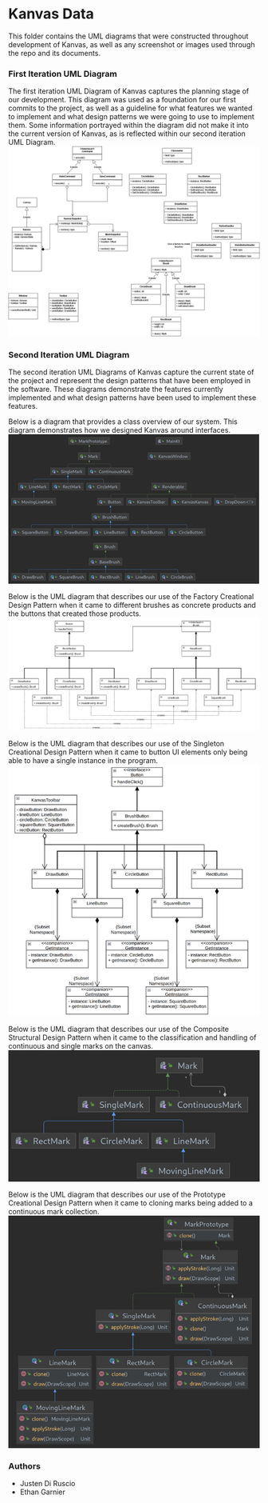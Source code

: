 # Kanvas Data

This folder contains the UML diagrams that were constructed throughout development of Kanvas, as well as any screenshot or images used through the repo and its documents.

### First Iteration UML Diagram
The first iteration UML Diagram of Kanvas captures the planning stage of our development. This diagram was used as a foundation for our first commits to the project, as well as a guideline for what features we wanted to implement and what design patterns we were going to use to implement them. Some information portrayed within the diagram did not make it into the current version of Kanvas, as is reflected within our second iteration UML Diagram.
![UML Diagram 1](./Kanvas_UML_1.png)

### Second Iteration UML Diagram
The second iteration UML Diagrams of Kanvas capture the current state of the project and represent the design patterns that have been employed in the software. These diagrams demonstrate the features currently implemented and what design patterns have been used to implement these features.

Below is a diagram that provides a class overview of our system. This diagram demonstrates how we designed Kanvas around interfaces.
![Class Overview](./project_overview.png)

Below is the UML diagram that describes our use of the Factory Creational Design Pattern when it came to different brushes as concrete products and the buttons that created those products.
![Factory Pattern UML](./factory_pattern.png)

Below is the UML diagram that describes our use of the Singleton Creational Design Pattern when it came to button UI elements only being able to have a single instance in the program.
![Singleton Pattern UML](./singleton_pattern.png)

Below is the UML diagram that describes our use of the Composite Structural Design Pattern when it came to the classification and handling of continuous and single marks on the canvas.
![Composite Pattern UML](./composite_pattern.png)

Below is the UML diagram that describes our use of the Prototype Creational Design Pattern when it came to cloning marks being added to a continuous mark collection.
![Prototype Pattern UML](./prototype_pattern.png)

### Authors
- Justen Di Ruscio
- Ethan Garnier